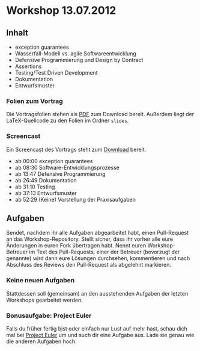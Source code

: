 # Workshop 13.07.2012

## Inhalt

 - exception guarantees
 - Wasserfall-Modell vs. agile Softwareentwicklung
 - Defensive Programmierung und Design by Contract
 - Assertions
 - Testing/Test Driven Development
 - Dokumentation
 - Entwurfsmuster

### Folien zum Vortrag

Die Vortragsfolien stehen als [PDF](https://github.com/kit-cpp-workshop/kit-cpp-workshop.github.com/raw/downloads/workshops/ss12-11/slides.pdf) zum Download bereit. Außerdem liegt der LaTeX-Quellcode zu den Folien im Ordner `slides`.

### Screencast

Ein Screencast des Vortrags steht zum [Download](https://drive.google.com/file/d/0B18AwdjM48imZ3ViTEFnbFVMMm8/edit?usp=sharing) bereit.

 * ab 00:00 exception guarantees
 * ab 08:30 Software-Entwicklungsprozesse
 * ab 13:47 Defensive Programmierung
 * ab 26:49 Dokumentation
 * ab 31:10 Testing
 * ab 37:13 Entwurfsmuster
 * ab 52:29 (Keine) Vorstellung der Praxisaufgaben

## Aufgaben

Sendet, nachdem ihr alle Aufgaben abgearbeitet habt, einen Pull-Request an das Workshop-Repository. Stellt sicher, dass ihr vorher alle eure Änderungen in euren Fork übertragen habt. Nennt euren Workshop-Betreuer im Text des Pull-Requests, einer der Betreuer (bevorzugt der genannte) wird dann eure Lösungen durchsehen, kommentieren und nach Abschluss des Reviews den Pull-Request als abgelehnt markieren.

### Keine neuen Aufgaben

Stattdessen soll (gemeinsam) an den ausstehenden Aufgaben der letzten Workshops gearbeitet werden.

### Bonusaufgabe: Project Euler

Falls du früher fertig bist oder einfach nur Lust auf mehr hast, schau dich mal bei [Project Euler](http://projecteuler.net/) um und such dir eine Aufgabe aus. Lade sie genau wie die anderen Aufgaben hoch.
